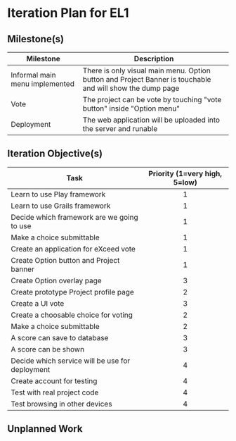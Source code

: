 # Iteration Plan for EL1

## Milestone(s)

| Milestone | Description |
|-----------|-----------------------------------------|
| Informal main menu implemented | There is only visual main menu. Option button and Project Banner is touchable and will show the dump page |
| Vote | The project can be vote by touching "vote button" inside "Option menu" |
| Deployment | The web application will be uploaded into the server and runable |

## Iteration Objective(s)

| Task | Priority (1=very high, 5=low) |
|------------------------|:-----------------------------:|
| Learn to use Play framework | 1 |
| Learn to use Grails framework | 1 |
| Decide which framework are we going to use | 1 |
| Make a choice submittable | 1 |
| Create an application for eXceed vote | 1 |
| Create Option button and Project banner | 1 |
| Create Option overlay page | 3 |
| Create prototype Project profile page | 2 |
| Create a UI vote | 3 |
| Create a choosable choice for voting | 2 |
| Make a choice submittable | 2 |
| A score can save to database | 3 |
| A score can be shown | 3 |
| Decide which service will be use for deployment | 4 |
| Create account for testing | 4 |
| Test with real project code | 4 |
| Test browsing in other devices | 4 |


## Unplanned Work



